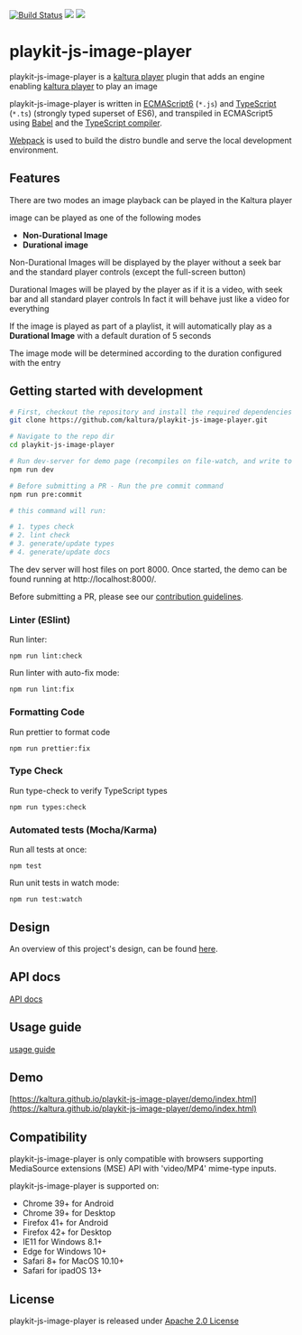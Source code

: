 [![Build Status](https://app.travis-ci.com/kaltura/playkit-js-image-player.svg?branch=master)](https://app.travis-ci.com/kaltura/playkit-js-image-player)
[![](https://img.shields.io/npm/v/@playkit-js/image-player/latest.svg)](https://www.npmjs.com/package/@playkit-js/image-player)
[![](https://img.shields.io/npm/v/@playkit-js/image-player/canary.svg)](https://www.npmjs.com/package/@playkit-js/image-player/v/canary)

# playkit-js-image-player

playkit-js-image-player is a [kaltura player] plugin that adds an engine enabling [kaltura player] to play an image

playkit-js-image-player is written in [ECMAScript6] (`*.js`) and [TypeScript] (`*.ts`) (strongly typed superset of ES6), 
and transpiled in ECMAScript5 using [Babel](https://babeljs.io/) and the [TypeScript compiler].

[Webpack] is used to build the distro bundle and serve the local development environment.

[kaltura player]: https://github.com/kaltura/kaltura-player-js.
[ecmascript6]: https://github.com/ericdouglas/ES6-Learning#articles--tutorials
[typescript]: https://www.typescriptlang.org/
[typescript compiler]: https://www.typescriptlang.org/docs/handbook/compiler-options.html
[webpack]: https://webpack.js.org/

## Features

There are two modes an image playback can be played in the Kaltura player

image can be played as one of the following modes

- **Non-Durational Image**
- **Durational image**

Non-Durational Images will be displayed by the player without a seek bar and the standard player controls (except the full-screen button)

Durational Images will be played by the player as if it is a video,
with seek bar and all standard player controls
In fact it will behave just like a video for everything

If the image is played as part of a playlist, it will automatically play as a **Durational Image** with a default duration of 5 seconds

The image mode will be determined according to the duration configured with the entry
    
## Getting started with development

```sh
# First, checkout the repository and install the required dependencies
git clone https://github.com/kaltura/playkit-js-image-player.git

# Navigate to the repo dir
cd playkit-js-image-player

# Run dev-server for demo page (recompiles on file-watch, and write to actual dist fs artifacts)
npm run dev

# Before submitting a PR - Run the pre commit command
npm run pre:commit

# this command will run:

# 1. types check
# 2. lint check
# 3. generate/update types
# 4. generate/update docs
```

The dev server will host files on port 8000. Once started, the demo can be found running at http://localhost:8000/.

Before submitting a PR, please see our [contribution guidelines](CONTRIBUTING.md).


### Linter (ESlint)

Run linter:

```
npm run lint:check
```

Run linter with auto-fix mode:

```
npm run lint:fix
```

### Formatting Code

Run prettier to format code

```
npm run prettier:fix
```

### Type Check

Run type-check to verify TypeScript types

```
npm run types:check
```

### Automated tests (Mocha/Karma)

Run all tests at once:

```
npm test
```

Run unit tests in watch mode:

```
npm run test:watch
```

## Design

An overview of this project's design, can be found [here](https://kaltura.atlassian.net/wiki/spaces/PROD/pages/3554412657/Side+Panel+Manager+-+Design+Document).

## API docs

[API docs](https://kaltura.github.io/playkit-js-image-player/docs/api/index.html)

## Usage guide

[usage guide](./docs/guide.md)

## Demo

[https://kaltura.github.io/playkit-js-image-player/demo/index.html](https://kaltura.github.io/playkit-js-image-player/demo/index.html)


## Compatibility

playkit-js-image-player is only compatible with browsers supporting MediaSource extensions (MSE) API with 'video/MP4' mime-type inputs.

playkit-js-image-player is supported on:

- Chrome 39+ for Android
- Chrome 39+ for Desktop
- Firefox 41+ for Android
- Firefox 42+ for Desktop
- IE11 for Windows 8.1+
- Edge for Windows 10+
- Safari 8+ for MacOS 10.10+
- Safari for ipadOS 13+

## License

playkit-js-image-player is released under [Apache 2.0 License](LICENSE)